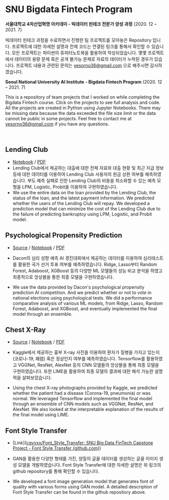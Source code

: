 # SNU Bigdata Fintech Program

**서울대학교 4차산업혁명 아카데미 - 빅데이터 핀테크 전문가 양성 과정** (2020. 12 – 2021. 7)

빅데이터 핀테크 과정을 수료하면서 진행한 팀 프로젝트를 모아놓은 Repository 입니다. 프로젝트에 대한 자세한 설명과 전체 코드는 연결된 링크를 통해서 확인할 수 있습니다. 모든 프로젝트는 파이썬의 쥬피터노트북을 활용하여 작성되었습니다. 몇몇 프로젝트에서 데이터의 용량 문제 혹은 공개 불가능 문제로 자료의 데이터가 누락된 경우가 있습니다. 프로젝트 내용과 관련된 문의는 yesorno36@gmail.com 으로 해주시면 감사하겠습니다.



**Seoul National University AI Institute - Bigdata Fintech Program** (2020. 12 – 2021. 7)

This is a repository of team projects that I worked on while completing the Bigdata Fintech course. Click on the projects to see full analysis and code. All the projects are created in Python using Jupyter Notebooks. There may be missing data because the data exceeded the file size limit or the data cannot be public in some projects. Feel free to contact me at yesorno36@gmail.com if you have any questions.

<br>

## Lending Club

- [Notebook]() / [PDF]()
- Lending Club에서 제공하는 대출에 대한 전체 자료와 대출 현황 및 최근 지급 정보 등에 대한 데이터를 이용하여 Lending Club 사용자의 원금 상환 여부를 예측하였습니다. 부도 예측 실패로 인한 Lending Club의 비용을 최소화할 수 있는 예측 모형을 LPM, Logistic, Probit을 이용하여 구현하였습니다.
- We use the entire data on the loan provided by the Lending Club, the status of the loan, and the latest payment information. We predicted whether the users of the Lending Club will repay. We developed a prediction model that can minimize the cost of the Lending Club due to the failure of predicting bankruptcy using LPM, Logistic, and Probit model.

## Psychological Propensity Prediction

- [Source](https://dacon.io/competitions/official/235647/overview/description) / [Notebook]() / [PDF]()

- Dacon의 심리 성향 예측 AI 경진대회에서 제공하는 데이터를 이용하여 심리테스트를 활용한 국가 선거 투표 여부를 예측하였습니다. Ridge, Lasso부터 Random Forest, Adaboost, XGBoost 등의 다양한 ML 모델들의 성능 비교 분석을 하였고 최종적으로 앙상블을 통한 최종 모델을 구현하였습니다.
- We use the data provided by Dacon's psychological propensity prediction AI competition. And we predict whether or not to vote in national elections using psychological tests. We did a performance comparative analysis of various ML models, from Ridge, Lasso, Random Forest, Adaboost, and XGBoost, and eventually implemented the final model through an ensemble.

## Chest X-Ray

- [Source](https://www.kaggle.com/prashant268/chest-xray-covid19-pneumonia) / [Notebook]() / [PDF]()

- Kaggle에서 제공하는 흉부 X-ray 사진을 이용하여 환자가 질병을 가지고 있는지(코로나-19, 폐렴) 혹은 정상인지 여부를 예측하였습니다. Tensorflow를 활용하였고 VGGNet, ResNet, AlexNet 등의 CNN 모델들의 앙상블을 통해 최종 모델을 구현하였습니다. 또한 LIME을 활용하여 최종 모델의 결과에 대한 해석 가능한 설명력을 살펴보았습니다.
- Using the chest X-ray photographs provided by Kaggle, we predicted whether the patient had a disease (Corona-19, pneumonia) or was normal. We leveraged Tensorflow and implemented the final model through an ensemble of CNN models such as VGGNet, ResNet, and AlexNet. We also looked at the interpretable explanation of the results of the final model using LIME.

## Font Style Transfer

- [Link]([cgvvxx/Font_Style_Transfer: SNU Big Data FinTech Capstone Project - Font Style Transfer (github.com)](https://github.com/cgvvxx/Font_Style_Transfer))

- GAN을 활용한 다양한 형태를 가진, 양질의 글꼴 데이터를 생성하는 글꼴 이미지 생성 모델을 개발하였습니다.  Font Style Transfer에 대한 자세한 설명은 위 링크의 github repository를 통해 확인할 수 있습니다.
- We developed a font image generation model that generates font of quality with various forms using GAN model. A detailed description of Font Style Transfer can be found in the github repository above.

